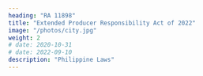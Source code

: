 ```yaml
---
heading: "RA 11898"
title: "Extended Producer Responsibility Act of 2022"
image: "/photos/city.jpg"
weight: 2
# date: 2020-10-31
# date: 2022-09-10
description: "Philippine Laws"
---
```

